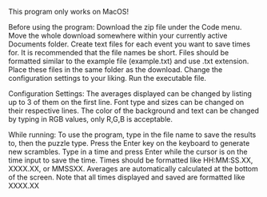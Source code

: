 This program only works on MacOS!

Before using the program:
Download the zip file under the Code menu. 
Move the whole download somewhere within your currently active Documents folder.
Create text files for each event you want to save times for.
It is recommended that the file names be short. 
Files should be formatted similar to the example file (example.txt) and use .txt extension.
Place these files in the same folder as the download.
Change the configuration settings to your liking.
Run the executable file.

Configuration Settings:
The averages displayed can be changed by listing up to 3 of them on the first line.
Font type and sizes can be changed on their respective lines.
The color of the background and text can be changed by typing in RGB values, only R,G,B is acceptable. 

While running:
To use the program, type in the file name to save the results to, then the puzzle type.
Press the Enter key on the keyboard to generate new scrambles.
Type in a time and press Enter while the cursor is on the time input to save the time.
Times should be formatted like HH:MM:SS.XX, XXXX.XX, or MMSSXX.
Averages are automatically calculated at the bottom of the screen. 
Note that all times displayed and saved are formatted like XXXX.XX

